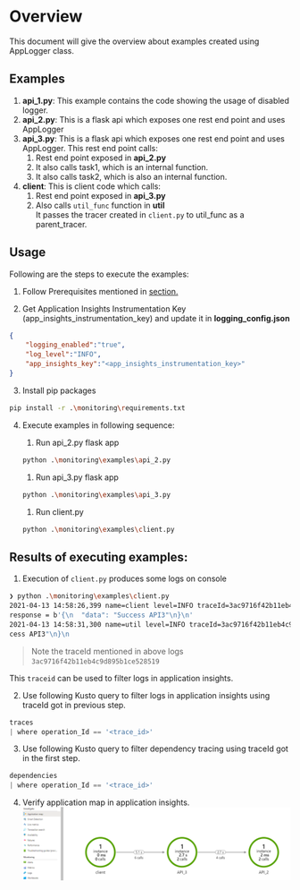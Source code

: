 # Overview

This document will give the overview about examples created using AppLogger class.

## Examples

1. **api_1.py**: This example contains the code showing the usage of disabled logger.
1. **api_2.py**: This is a flask api which exposes one rest end point and uses AppLogger
1. **api_3.py**: This is a flask api which exposes one rest end point and uses AppLogger. This rest end point calls:
    1. Rest end point exposed in **api_2.py**
    1. It also calls task1, which is an internal function.
    1. It also calls task2, which is also an internal function.
1. **client**: This is client code which calls:
    1. Rest end point exposed in **api_3.py**
    1. Also calls `util_func` function in **util**  
    It passes the tracer created in `client.py` to util_func as a parent_tracer.

## Usage

Following are the steps to execute the examples:

1. Follow Prerequisites mentioned in [section.](../../README.md#Prerequisites)

1. Get Application Insights Instrumentation Key (app_insights_instrumentation_key) and update it in **logging_config.json**

```json
{
    "logging_enabled":"true",
    "log_level":"INFO",
    "app_insights_key":"<app_insights_instrumentation_key>"
}
```

3. Install pip packages

```bash
pip install -r .\monitoring\requirements.txt
```

4. Execute examples in following sequence:

    1. Run api_2.py flask app

    ```bash
    python .\monitoring\examples\api_2.py 
    ```

    1. Run api_3.py flask app

    ```bash
    python .\monitoring\examples\api_3.py 
    ```

    1. Run client.py 

    ```bash
    python .\monitoring\examples\client.py 
    ```

## Results of executing examples:

1. Execution of `client.py` produces some logs on console
```sh
❯ python .\monitoring\examples\client.py
2021-04-13 14:58:26,399 name=client level=INFO traceId=3ac9716f42b11eb4c9d895b1ce528519 spanId=0000000000000000 Calling api 3
response = b'{\n  "data": "Success API3"\n}\n'
2021-04-13 14:58:31,300 name=util level=INFO traceId=3ac9716f42b11eb4c9d895b1ce528519 spanId=d0c25ebf22957d7e In util_func
cess API3"\n}\n
```

> Note the traceId mentioned in above logs `3ac9716f42b11eb4c9d895b1ce528519`

This `traceid` can be used to filter logs in application insights.

2. Use following Kusto query to filter logs in application insights using traceId got in previous step.

```py
traces
| where operation_Id == '<trace_id>'

```

3. Use following Kusto query to filter dependency tracing using traceId got in the first step.

```py
dependencies
| where operation_Id == '<trace_id>'

```

4. Verify application map in application insights. 
![alt text](../img/application_map.png)